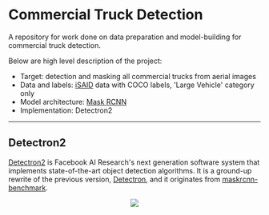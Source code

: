 # Commercial Truck Detection

A repository for work done on data preparation and model-building for commercial truck detection.

Below are high level description of the project:

- Target: detection and masking all commercial trucks from aerial images
- Data and labels: [iSAID](https://captain-whu.github.io/iSAID/) data with COCO labels, 'Large Vehicle' category only
- Model architecture: [Mask RCNN](https://arxiv.org/abs/1703.06870)
- Implementation: Detectron2


---

## Detectron2
[Detectron2](https://github.com/facebookresearch/detectron2) is Facebook AI Research's next generation software system
that implements state-of-the-art object detection algorithms.
It is a ground-up rewrite of the previous version,
[Detectron](https://github.com/facebookresearch/Detectron/),
and it originates from [maskrcnn-benchmark](https://github.com/facebookresearch/maskrcnn-benchmark/).

<div align="center">
  <img src="https://user-images.githubusercontent.com/1381301/66535560-d3422200-eace-11e9-9123-5535d469db19.png"/>
</div>